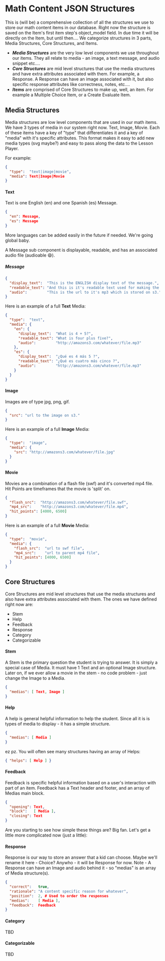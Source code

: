# Math Content JSON Structures
This is (will be) a comprehensive collection of all the structures we use to store our math content items in our database.  Right now the structure is saved on the Item's first item step's object_model field.  In due time it will be directly on the Item, but until then....
We categorize structures in 3 parts, Media Structures, Core Structures, and Items.
* _**Media Structures**_ are the very low level components we use throughout our items.  They all relate to media - an image, a text message, and audio snippet etc....
* _**Core Structures**_ are mid level structures that use the media structures and have extra attributes associated with them.  For example, a Response.  A Response can have an image associated with it, but also specific response attributes like correctness, notes, etc....
* _**Items**_ are comprised of Core Structures to make up, well, an item.  For example a Multiple Choice Item, or a Create Evaluate Item.

## Media Structures
Media structures are low level components that are used in our math items.
We have 3 types of media in our system right now.  Text, Image, Movie.  Each of these items have a key of "type" that differentiates it and a key of "media" with it's specific attributes.  This format makes it easy to add new media types (svg maybe?) and easy to pass along the data to the Lesson Player.

For example:
````json
{
  "type":  "text|image|movie",
  "media": Text|Image|Movie
}
````

#### Text
Text is one English (en) and one Spanish (es) Message.
````json
{
  "en": Message,
  "es": Message
}
````

More languages can be added easily in the future if needed.  We're going global baby.

A Message sub component is displayable, readable, and has an associated audio file (audioable :smile:).

##### Message
````json
{
  "display_text":  "This is the ENGLISH display text of the message.",
  "readable_text": "And this is it's readable text used for making the audio.",
  "audio":         "This is the url to it's mp3 which is stored on s3."
}
````

Here is an example of a full **Text** Media:
````json
{
  "type":  "text",
  "media": {
    "en": {
      "display_text":  "What is 4 + 5?",
      "readable_text": "What is four plus five?",
      "audio":         "http://amazons3.com/whatever/file.mp3"
    },
    "es": {
      "display_text":  "¿Qué es 4 más 5 ?",
      "readable_text": "¿Qué es cuatro más cinco ?",
      "audio":         "http://amazons3.com/whatever/file.mp3"
    }
  }
}
````

#### Image
Images are of type jpg, png, gif.
````json
{
  "src": "url to the image on s3."
}
````

Here is an example of a full **Image** Media:
````json
{
  "type":  "image",
  "media": {
    "src": "http://amazons3.com/whatever/file.jpg"
  }
}
````

#### Movie
Movies are a combination of a flash file (swf) and it's converted mp4 file.
Hit Points are timeframes that the movie is 'split' on.
````json
{
  "flash_src":  "http://amazons3.com/whatever/file.swf",
  "mp4_src":    "http://amazons3.com/whatever/file.mp4",
  "hit_points": [4000, 6500]
}
````

Here is an example of a full **Movie** Media:
````json
{
  "type":  "movie",
  "media": {
    "flash_src":  "url to swf file",
    "mp4_src":    "url to parent mp4 file",
    "hit_points": [4000, 6500]
  }
}
````
## Core Structures
Core Structures are mid level structures that use the media structures and also have extra attributes associated with them.  The ones we have defined right now are:
* Stem
* Help
* Feedback
* Response
* Category
* Categorizable

#### Stem
A Stem is the primary question the student is trying to answer.  It is simply a special case of Media.  It must have 1 Text and an optional Image structure.  Later on, if we ever allow a movie in the stem - no code problem - just change the Image to a Media.
````json
{
  "medias": [ Text, Image ]
}
````

#### Help
A help is general helpful information to help the student.  Since all it is is types of media to display - it has a simple structure.
````json
{
  "medias": [ Media ]
}
````
ez pz. You will often see many structures having an array of Helps:

````json
{ "helps": [ Help ] }
````

#### Feedback
Feedback is specific helpful information based on a user's interaction with part of an item.  Feedback has a Text header and footer, and an array of Medias main block.
````json
{
  "opening": Text,
  "block":   [ Media ],
  "closing": Text
}
````
Are you starting to see how simple these things are?  Big fan.  Let's get a little more complicated now (just a little):

#### Response
Response is our way to store an answer that a kid can choose.  Maybe we'll rename it here - Choice?  Anywho - it will be Response for now.
Note - A Response can have an Image and audio behind it - so "medias" is an array of Media structure(s).
````json
{
  "correct":   true,
  "rationale": "A content specific reason for whatever",
  "position":  2, # Used to order the responses
  "medias":    [ Media ],
  "feedback":  Feedback
}
````

#### Category
TBD

#### Categorizable
TBD
